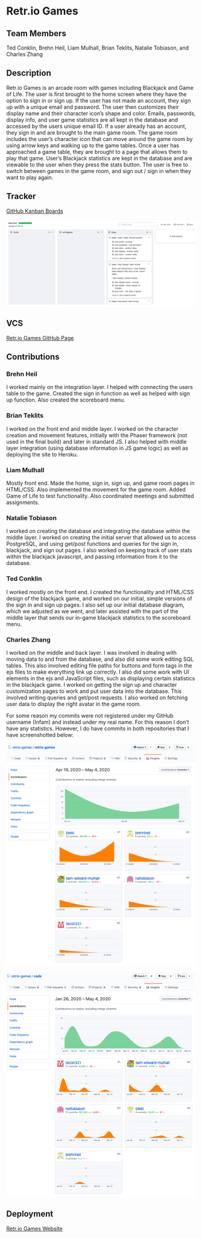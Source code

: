 # Retr.io Games

## Team Members

Ted Conklin, Brehn Heil, Liam Mulhall, Brian Teklits, Natalie Tobiason, and Charles Zhang

## Description

Retr.io Games is an arcade room with games including Blackjack and Game of Life. The user is first brought to the home screen where they have the option to sign in or sign up. If the user has not made an account, they sign up with a unique email and password. The user then customizes their display name and their character icon’s shape and color. Emails, passwords, display info, and user game statistics are all kept in the database and accessed by the users unique email ID. If a user already has an account, they sign in and are brought to the main game room. The game room includes the user’s character icon that can move around the game room by using arrow keys and walking up to the game tables. Once a user has approached a game table, they are brought to a page that allows them to play that game. User’s Blackjack statistics are kept in the database and are viewable to the user when they press the stats button. The user is free to switch between games in the game room, and sign out / sign in when they want to play again.

## Tracker

[GitHub Kanban Boards](https://github.com/retrio-games/code/projects)

![Kanban Board](./images/kanban.png)

## VCS

[Retr.io Games GitHub Page](https://github.com/retrio-games)

## Contributions

### Brehn Heil
 
I worked mainly on the integration layer. I helped with connecting the users table to the game. Created the sign in function as well as helped with sign up function. Also created the scoreboard menu.

### Brian Teklits

I worked on the front end and middle layer. I worked on the character creation and movement features, initially with the Phaser framework (not used in the final build) and later in standard JS. I also helped with middle layer integration (using database information in JS game logic) as well as deploying the site to Heroku.

### Liam Mulhall

Mostly front end. Made the home, sign in, sign up, and game room pages in HTML/CSS. Also implemented the movement for the game room. Added Game of Life to test functionality. Also coordinated meetings and submitted assignments.

### Natalie Tobiason

I worked on creating the database and integrating the database within the middle layer. I worked on creating the initial server that allowed us to access PostgreSQL, and using get/post functions and queries for the sign in, blackjack, and sign out pages. I also worked on keeping track of user stats within the blackjack javascript, and passing information from it to the database.

### Ted Conklin

I worked mostly on the front end. I created the functionality and HTML/CSS design of the blackjack game, and worked on our initial, simple versions of the sign in and sign up pages. I also set up our initial database diagram, which we adjusted as we went, and later assisted with the part of the middle layer that sends our in-game blackjack statistics to the scoreboard menu.

### Charles Zhang

I worked on the middle and back layer. I was involved in dealing with moving data to and from the database, and also did some work editing SQL tables. This also involved editing file paths for buttons and form tags in the ejs files to make everything link up correctly. I also did some work with UI elements in the ejs and JavaScript files, such as displaying certain statistics in the blackjack game. I worked on getting the sign up and character customization pages to work and put user data into the database. This involved writing queries and get/post requests. I also worked on fetching user data to display the right avatar in the game room.

For some reason my commits were not registered under my GitHub username (Infam) and instead under my real name. For this reason I don’t have any statistics. However, I do have commits in both repositories that I have screenshotted below:

![retrio-games Repository Commits](./images/retrio-games.png)

![code Repository Commits](./images/code.png)

## Deployment

[Retr.io Games Website](https://retriogames.herokuapp.com/)